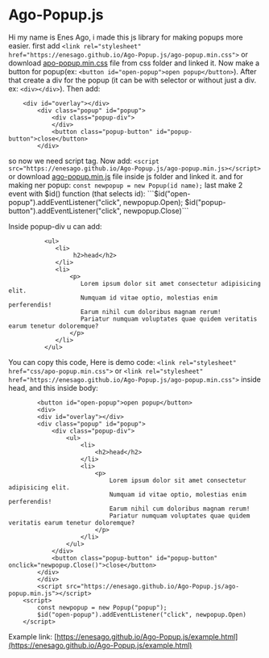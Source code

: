 # Ago-Popup.js
Hi my name is Enes Ago, i made this js library for making popups more easier.
first add `<link rel="stylesheet" href="https://enesago.github.io/Ago-Popup.js/ago-popup.min.css">` or download [apo-popup.min.css](https://github.com/EnesAgo/Ago-Popup.js/tree/main/css) file from css folder and linked it. Now make a button for popup(ex: 
`<button id="open-popup">open popup</button>`). After that create a div for the popup (it can be with selector or without just a div. ex: `<div></div>`). Then add:
```
    <div id="overlay"></div>
        <div class="popup" id="popup">
            <div class="popup-div">
            </div>
            <button class="popup-button" id="popup-button">close</button>
        </div>
```
so now we need script tag. Now add:
    `<script src="https://enesago.github.io/Ago-Popup.js/ago-popup.min.js></script>`
or download [ago-popup.min.js](https://github.com/EnesAgo/Ago-Popup.js/tree/main/js) file inside js folder and linked it.
and for making ner popup:
    `const newpopup = new Popup(id name);`
last make 2 event with $id() function (that selects id):
    ```$id("open-popup").addEventListener("click", newpopup.Open);
       $id("popup-button").addEventListener("click", newpopup.Close)```

Inside popup-div u can add:

```
          <ul>
             <li>
                  h2>head</h2>
             </li>
             <li>
                 <p>
                    Lorem ipsum dolor sit amet consectetur adipisicing elit. 
                    Numquam id vitae optio, molestias enim perferendis! 
                    Earum nihil cum doloribus magnam rerum! 
                    Pariatur numquam voluptates quae quidem veritatis earum tenetur doloremque?
                 </p>
             </li>
          </ul>
```

You can copy this code, 
Here is demo code:
            ```
            <link rel="stylesheet" href="css/apo-popup.min.css">
            ```
            or
            ```
            <link rel="stylesheet" href="https://enesago.github.io/Ago-Popup.js/ago-popup.min.css">
            ```
            inside head,
and this inside body:
```
        <button id="open-popup">open popup</button>
        <div>
        <div id="overlay"></div>
        <div class="popup" id="popup">
            <div class="popup-div">
                <ul>
                    <li>
                        <h2>head</h2>
                    </li>
                    <li>
                        <p>
                            Lorem ipsum dolor sit amet consectetur adipisicing elit. 
                            Numquam id vitae optio, molestias enim perferendis! 
                            Earum nihil cum doloribus magnam rerum! 
                            Pariatur numquam voluptates quae quidem veritatis earum tenetur doloremque?
                        </p>
                    </li>
                </ul>
            </div>
            <button class="popup-button" id="popup-button" onclick="newpopup.Close()">close</button>
        </div>
        </div>
        <script src="https://enesago.github.io/Ago-Popup.js/ago-popup.min.js"></script>
    <script>
        const newpopup = new Popup("popup");
        $id("open-popup").addEventListener("click", newpopup.Open)
    </script>
```
Example link: [https://enesago.github.io/Ago-Popup.js/example.html](https://enesago.github.io/Ago-Popup.js/example.html)
